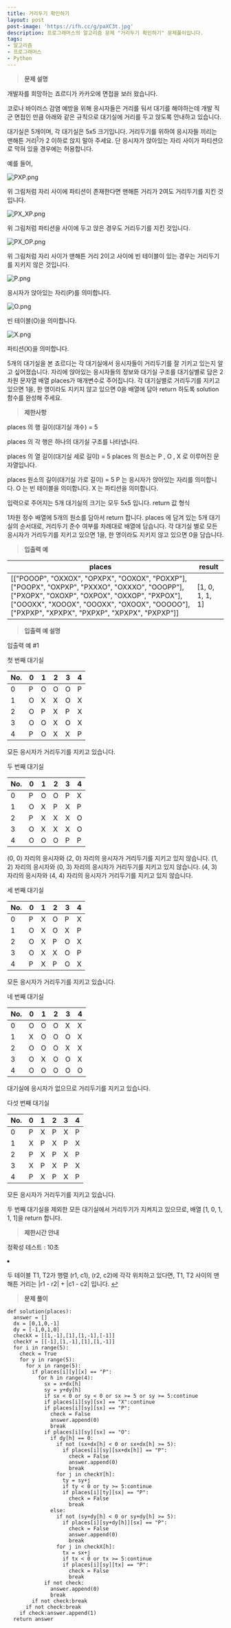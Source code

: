 ```yaml
---
title: 거리두기 확인하기
layout: post
post-image: 'https://ifh.cc/g/paXC3t.jpg'
description: 프로그래머스의 알고리즘 문제 "거리두기 확인하기" 문제풀이입니다.
tags:
- 알고리즘
- 프로그래머스
- Python
---
```



>**문제 설명**

개발자를 희망하는 죠르디가 카카오에 면접을 보러 왔습니다.

코로나 바이러스 감염 예방을 위해 응시자들은 거리를 둬서 대기를 해야하는데 개발 직군 면접인 만큼
아래와 같은 규칙으로 대기실에 거리를 두고 앉도록 안내하고 있습니다.


대기실은 5개이며, 각 대기실은 5x5 크기입니다.
거리두기를 위하여 응시자들 끼리는 맨해튼 거리<sup id="fnref1"><a href="#fn1">1</a></sup>가 2 이하로 앉지 말아 주세요.
단 응시자가 앉아있는 자리 사이가 파티션으로 막혀 있을 경우에는 허용합니다.


예를 들어,

<img src="https://grepp-programmers.s3.ap-northeast-2.amazonaws.com/files/production/8c056cac-ec8f-435c-a49a-8125df055c5e/PXP.png" title="" alt="PXP.png">

위 그림처럼 자리 사이에 파티션이 존재한다면 맨해튼 거리가 2여도 거리두기를 지킨 것입니다.

<img src="https://grepp-programmers.s3.ap-northeast-2.amazonaws.com/files/production/d611f66e-f9c4-4433-91ce-02887657fe7f/PX_XP.png" title="" alt="PX_XP.png">

위 그림처럼 파티션을 사이에 두고 앉은 경우도 거리두기를 지킨 것입니다.

<img src="https://grepp-programmers.s3.ap-northeast-2.amazonaws.com/files/production/ed707158-0511-457b-9e1a-7dbf34a776a5/PX_OP.png" title="" alt="PX_OP.png">

위 그림처럼 자리 사이가 맨해튼 거리 2이고 사이에 빈 테이블이 있는 경우는 거리두기를 지키지 않은 것입니다.

<img src="https://grepp-programmers.s3.ap-northeast-2.amazonaws.com/files/production/4c548421-1c32-4947-af9e-a45c61501bc4/P.png" title="" alt="P.png">

응시자가 앉아있는 자리(P)를 의미합니다.

<img src="https://grepp-programmers.s3.ap-northeast-2.amazonaws.com/files/production/ce799a38-668a-4038-b32f-c515b8701262/O.png" title="" alt="O.png">

빈 테이블(O)을 의미합니다.

<img src="https://grepp-programmers.s3.ap-northeast-2.amazonaws.com/files/production/91e8f98b-baeb-4f81-8cb6-5bafebebdcc7/X.png" title="" alt="X.png">

파티션(X)을 의미합니다.

5개의 대기실을 본 죠르디는 각 대기실에서 응시자들이 거리두기를 잘 기키고 있는지 알고 싶어졌습니다. 자리에 앉아있는 응시자들의 정보와 대기실 구조를 대기실별로 담은 2차원 문자열 배열 places가 매개변수로 주어집니다. 각 대기실별로 거리두기를 지키고 있으면 1을, 한 명이라도 지키지 않고 있으면 0을 배열에 담아 return 하도록 solution 함수를 완성해 주세요.

>**제한사항**


 places 의 행 길이(대기실 개수) = 5


 places 의 각 행은 하나의 대기실 구조를 나타냅니다.

 places 의 열 길이(대기실 세로 길이) = 5
 places 의 원소는  P , O , X 로 이루어진 문자열입니다.


places 원소의 길이(대기실 가로 길이) = 5
P 는 응시자가 앉아있는 자리를 의미합니다.
 O 는 빈 테이블을 의미합니다.
 X 는 파티션을 의미합니다.

입력으로 주어지는 5개 대기실의 크기는 모두 5x5 입니다.
return 값 형식


1차원 정수 배열에 5개의 원소를 담아서 return 합니다.
 places 에 담겨 있는 5개 대기실의 순서대로, 거리두기 준수 여부를 차례대로 배열에 담습니다.
각 대기실 별로 모든 응시자가 거리두기를 지키고 있으면 1을, 한 명이라도 지키지 않고 있으면 0을 담습니다.



>**입출력 예**

| places | result |
|--|--|
| [["POOOP", "OXXOX", "OPXPX", "OOXOX", "POXXP"], ["POOPX", "OXPXP", "PXXXO", "OXXXO", "OOOPP"], ["PXOPX", "OXOXP", "OXPOX", "OXXOP", "PXPOX"], ["OOOXX", "XOOOX", "OOOXX", "OXOOX", "OOOOO"], ["PXPXP", "XPXPX", "PXPXP", "XPXPX", "PXPXP"]] | [1, 0, 1, 1, 1] |

>**입출력 예 설명**

입출력 예 #1

첫 번째 대기실

| No. | 0 | 1 | 2 | 3 | 4 |
|--|--|--|--|--|--|
| 0 | P | O | O | O | P |
| 1 | O | X | X | O | X |
| 2 | O | P | X | P | X |
| 3 | O | O | X | O | X |
| 4 | P | O | X | X | P |


모든 응시자가 거리두기를 지키고 있습니다.


두 번째 대기실

| No. | 0 | 1 | 2 | 3 | 4 |
|--|--|--|--|--|--|
| 0 | P | O | O | P | X |
| 1 | O | X | P | X | P |
| 2 | P | X | X | X | O |
| 3 | O | X | X | X | O |
| 4 | O | O | O | P | P |


(0, 0) 자리의 응시자와 (2, 0) 자리의 응시자가 거리두기를 지키고 있지 않습니다.
(1, 2) 자리의 응시자와 (0, 3) 자리의 응시자가 거리두기를 지키고 있지 않습니다.
(4, 3) 자리의 응시자와 (4, 4) 자리의 응시자가 거리두기를 지키고 있지 않습니다.


세 번째 대기실

| No. | 0 | 1 | 2 | 3 | 4 |
|--|--|--|--|--|--|
| 0 | P | X | O | P | X |
| 1 | O | X | O | X | P |
| 2 | O | X | P | O | X |
| 3 | O | X | X | O | P |
| 4 | P | X | P | O | X |


모든 응시자가 거리두기를 지키고 있습니다.


네 번째 대기실

| No. | 0 | 1 | 2 | 3 | 4 |
|--|--|--|--|--|--|
| 0 | O | O | O | X | X |
| 1 | X | O | O | O | X |
| 2 | O | O | O | X | X |
| 3 | O | X | O | O | X |
| 4 | O | O | O | O | O |


대기실에 응시자가 없으므로 거리두기를 지키고 있습니다.


다섯 번째 대기실

| No. | 0 | 1 | 2 | 3 | 4 |
|--|--|--|--|--|--|
| 0 | P | X | P | X | P |
| 1 | X | P | X | P | X |
| 2 | P | X | P | X | P |
| 3 | X | P | X | P | X |
| 4 | P | X | P | X | P |


모든 응시자가 거리두기를 지키고 있습니다.


두 번째 대기실을 제외한 모든 대기실에서 거리두기가 지켜지고 있으므로, 배열 [1, 0, 1, 1, 1]을 return 합니다.

>**제한시간 안내**


정확성 테스트 : 10초




<li id="fn1">
<p>두 테이블 T1, T2가 행렬 (r1, c1), (r2, c2)에 각각 위치하고 있다면, T1, T2 사이의 맨해튼 거리는 |r1 - r2| + |c1 - c2| 입니다.&nbsp;<a href="#fnref1">↩</a></p>




>**문제 풀이**

	def solution(places):
	  answer = []
	  dx = [0,1,0,-1]
	  dy = [-1,0,1,0]
	  checkX = [[1,-1],[1],[1,-1],[-1]]
	  checkY = [[-1],[1,-1],[1],[1,-1]]
	  for i in range(5):
	    check = True
	    for y in range(5):
	      for x in range(5):
	        if places[i][y][x] == "P":
	          for h in range(4):
	            sx = x+dx[h]
	            sy = y+dy[h]
	            if sx < 0 or sy < 0 or sx >= 5 or sy >= 5:continue
	            if places[i][sy][sx] == "X":continue
	            if places[i][sy][sx] == "P":
	              check = False
	              answer.append(0)
	              break
	            if places[i][sy][sx] == "O":
	              if dy[h] == 0:
	                if not (sx+dx[h] < 0 or sx+dx[h] >= 5):
	                  if places[i][sy][sx+dx[h]] == "P":
	                    check = False
	                    answer.append(0)
	                    break
	                for j in checkY[h]:
	                  ty = sy+j
	                  if ty < 0 or ty >= 5:continue
	                  if places[i][ty][sx] == "P":
	                    check = False
	                    break
	              else:
	                if not (sy+dy[h] < 0 or sy+dy[h] >= 5):
	                  if places[i][sy+dy[h]][sx] == "P":
	                    check = False
	                    answer.append(0)
	                    break
	                for j in checkX[h]:
	                  tx = sx+j
	                  if tx < 0 or tx >= 5:continue 
	                  if places[i][sy][tx] == "P":
	                    check = False
	                    break
	            if not check:
	              answer.append(0)
	              break
	        if not check:break
	      if not check:break 
	    if check:answer.append(1)
	  return answer


